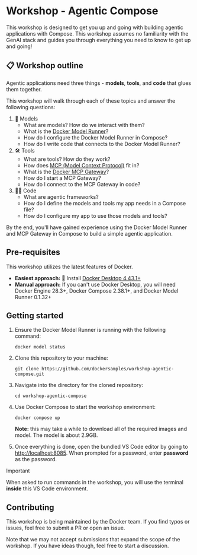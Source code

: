 # Workshop - Agentic Compose

This workshop is designed to get you up and going with building agentic applications with Compose. This workshop assumes no familiarity with the GenAI stack and guides you through everything you need to know to get up and going!



## 📋 Workshop outline

Agentic applications need three things - **models**, **tools**, and **code** that glues them together. 

This workshop will walk through each of these topics and answer the following questions:

1. 🧠 Models
    - What are models? How do we interact with them?
    - What is the [Docker Model Runner](https://docs.docker.com/ai/model-runner/)?
    - How do I configure the Docker Model Runner in Compose?
    - How do I write code that connects to the Docker Model Runner?
2. 🛠️ Tools
    - What are tools? How do they work?
    - How does [MCP (Model Context Protocol)](https://modelcontextprotocol.io) fit in?
    - What is the [Docker MCP Gateway](https://docs.docker.com/ai/mcp-gateway/)?
    - How do I start a MCP Gateway?
    - How do I connect to the MCP Gateway in code?
3. 🧑‍💻 Code
    - What are agentic frameworks?
    - How do I define the models and tools my app needs in a Compose file?
    - How do I configure my app to use those models and tools?

By the end, you'll have gained experience using the Docker Model Runner and MCP Gateway in Compose to build a simple agentic application.


## Pre-requisites

This workshop utilizes the latest features of Docker. 

- **Easiest approach:** 🐳 Install [Docker Desktop 4.43.1+](https://docker.com)
- **Manual approach:** If you can't use Docker Desktop, you will need Docker Engine 28.3+, Docker Compose 2.38.1+, and Docker Model Runner 0.1.32+



## Getting started

1. Ensure the Docker Model Runner is running with the following command:

    ```console
    docker model status
    ```

2. Clone this repository to your machine:

    ```console
    git clone https://github.com/dockersamples/workshop-agentic-compose.git
    ```

3. Navigate into the directory for the cloned repository:

    ```console
    cd workshop-agentic-compose
    ```

4. Use Docker Compose to start the workshop environment:

    ```console
    docker compose up
    ```

    **Note:** this may take a while to download all of the required images and model. The model is about 2.9GB.

5. Once everything is done, open the bundled VS Code editor by going to [http://localhost:8085](http://localhost:8085). When prompted for a password, enter **password** as the password.

> [!IMPORTANT]
> When asked to run commands in the workshop, you will use the terminal **inside** this VS Code environment.


## Contributing

This workshop is being maintained by the Docker team. If you find typos or issues, feel free to submit a PR or open an issue. 

Note that we may not accept submissions that expand the scope of the workshop. If you have ideas though, feel free to start a discussion.
